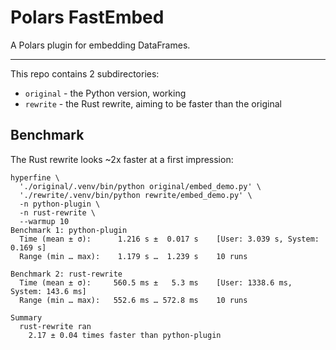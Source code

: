 # Polars FastEmbed

A Polars plugin for embedding DataFrames.

---

This repo contains 2 subdirectories:

- `original` - the Python version, working
- `rewrite` - the Rust rewrite, aiming to be faster than the original

## Benchmark

The Rust rewrite looks ~2x faster at a first impression:

```
hyperfine \
  './original/.venv/bin/python original/embed_demo.py' \
  './rewrite/.venv/bin/python rewrite/embed_demo.py' \
  -n python-plugin \
  -n rust-rewrite \
  --warmup 10
Benchmark 1: python-plugin
  Time (mean ± σ):      1.216 s ±  0.017 s    [User: 3.039 s, System: 0.169 s]
  Range (min … max):    1.179 s …  1.239 s    10 runs

Benchmark 2: rust-rewrite
  Time (mean ± σ):     560.5 ms ±   5.3 ms    [User: 1338.6 ms, System: 143.6 ms]
  Range (min … max):   552.6 ms … 572.8 ms    10 runs

Summary
  rust-rewrite ran
    2.17 ± 0.04 times faster than python-plugin
```
